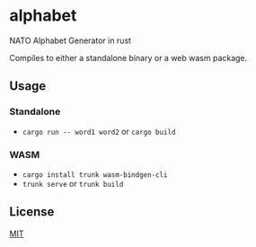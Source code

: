 # alphabet
NATO Alphabet Generator in rust

Compiles to either a standalone binary or a web wasm package.

## Usage

### Standalone
- `cargo run -- word1 word2` or `cargo build`

### WASM
- `cargo install trunk wasm-bindgen-cli`
- `trunk serve` or `trunk build`

## License
[MIT](LICENSE)
